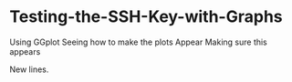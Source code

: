 # Testing-the-SSH-Key-with-Graphs
Using GGplot 
Seeing how to make the plots Appear
Making sure this appears


New lines. 